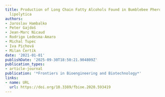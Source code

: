 ```yaml
---
title: Production of Long Chain Fatty Alcohols Found in Bumblebee Pheromones by Yarrowia
  lipolytica
authors:
- Jaroslav Hambalko
- Peter Gajdoš
- Jean‐Marc Nicaud
- Rodrigo Ledesma‐Amaro
- Michal Tupec
- Iva Pichová
- Milan Čertí­k
date: '2021-01-01'
publishDate: '2025-09-30T18:50:21.904809Z'
publication_types:
- article-journal
publication: '*Frontiers in Bioengineering and Biotechnology*'
links:
- name: URL
  url: https://doi.org/10.3389/fbioe.2020.593419
---
```

